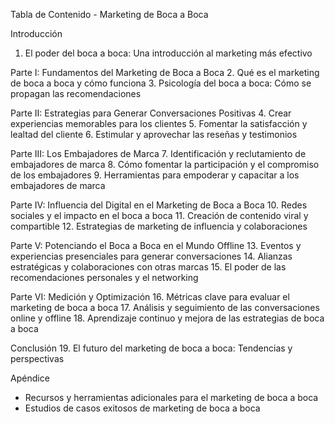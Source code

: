 Tabla de Contenido - Marketing de Boca a Boca

Introducción
1. El poder del boca a boca: Una introducción al marketing más efectivo

Parte I: Fundamentos del Marketing de Boca a Boca
2. Qué es el marketing de boca a boca y cómo funciona
3. Psicología del boca a boca: Cómo se propagan las recomendaciones

Parte II: Estrategias para Generar Conversaciones Positivas
4. Crear experiencias memorables para los clientes
5. Fomentar la satisfacción y lealtad del cliente
6. Estimular y aprovechar las reseñas y testimonios

Parte III: Los Embajadores de Marca
7. Identificación y reclutamiento de embajadores de marca
8. Cómo fomentar la participación y el compromiso de los embajadores
9. Herramientas para empoderar y capacitar a los embajadores de marca

Parte IV: Influencia del Digital en el Marketing de Boca a Boca
10. Redes sociales y el impacto en el boca a boca
11. Creación de contenido viral y compartible
12. Estrategias de marketing de influencia y colaboraciones

Parte V: Potenciando el Boca a Boca en el Mundo Offline
13. Eventos y experiencias presenciales para generar conversaciones
14. Alianzas estratégicas y colaboraciones con otras marcas
15. El poder de las recomendaciones personales y el networking

Parte VI: Medición y Optimización
16. Métricas clave para evaluar el marketing de boca a boca
17. Análisis y seguimiento de las conversaciones online y offline
18. Aprendizaje continuo y mejora de las estrategias de boca a boca

Conclusión
19. El futuro del marketing de boca a boca: Tendencias y perspectivas

Apéndice
- Recursos y herramientas adicionales para el marketing de boca a boca
- Estudios de casos exitosos de marketing de boca a boca
